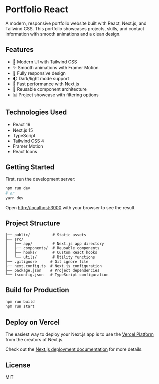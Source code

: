 # Portfolio React

A modern, responsive portfolio website built with React, Next.js, and Tailwind CSS. This portfolio showcases projects, skills, and contact information with smooth animations and a clean design.

## Features

- 🎨 Modern UI with Tailwind CSS
- ✨ Smooth animations with Framer Motion
- 📱 Fully responsive design
- 🌓 Dark/light mode support
- 🚀 Fast performance with Next.js
- 🧩 Reusable component architecture
- 📊 Project showcase with filtering options

## Technologies Used

- React 19
- Next.js 15
- TypeScript
- Tailwind CSS 4
- Framer Motion
- React Icons

## Getting Started

First, run the development server:

```bash
npm run dev
# or
yarn dev
```

Open [http://localhost:3000](http://localhost:3000) with your browser to see the result.

## Project Structure

```
├── public/          # Static assets
├── src/
│   ├── app/         # Next.js app directory
│   ├── components/  # Reusable components
│   ├── hooks/       # Custom React hooks
│   └── utils/       # Utility functions
├── .gitignore      # Git ignore file
├── next.config.ts  # Next.js configuration
├── package.json    # Project dependencies
└── tsconfig.json   # TypeScript configuration
```

## Build for Production

```bash
npm run build
npm run start
```

## Deploy on Vercel

The easiest way to deploy your Next.js app is to use the [Vercel Platform](https://vercel.com/new) from the creators of Next.js.

Check out the [Next.js deployment documentation](https://nextjs.org/docs/app/building-your-application/deploying) for more details.

## License

MIT

